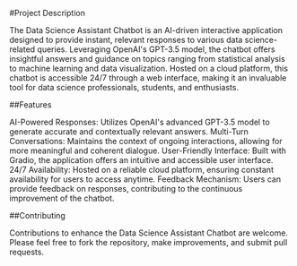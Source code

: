 #Project Description

The Data Science Assistant Chatbot is an AI-driven interactive application designed to provide instant, relevant responses to various data science-related queries. Leveraging OpenAI's GPT-3.5 model, the chatbot offers insightful answers and guidance on topics ranging from statistical analysis to machine learning and data visualization. Hosted on a cloud platform, this chatbot is accessible 24/7 through a web interface, making it an invaluable tool for data science professionals, students, and enthusiasts.

##Features

AI-Powered Responses: Utilizes OpenAI's advanced GPT-3.5 model to generate accurate and contextually relevant answers.
Multi-Turn Conversations: Maintains the context of ongoing interactions, allowing for more meaningful and coherent dialogue.
User-Friendly Interface: Built with Gradio, the application offers an intuitive and accessible user interface.
24/7 Availability: Hosted on a reliable cloud platform, ensuring constant availability for users to access anytime.
Feedback Mechanism: Users can provide feedback on responses, contributing to the continuous improvement of the chatbot.


##Contributing

Contributions to enhance the Data Science Assistant Chatbot are welcome. Please feel free to fork the repository, make improvements, and submit pull requests.
